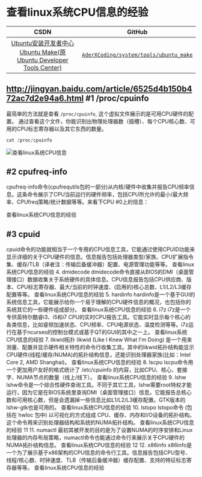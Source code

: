 查看linux系统CPU信息的经验
=======

| CSDN | GitHub |
|:----:|:------:|
| [Ubuntu安装开发者中心Ubuntu Make(原Ubuntu Developer Tools Center)](http://blog.csdn.net/gatieme/article/details/52745534) | [`AderXCoding/system/tools/ubuntu_make`](https://github.com/gatieme/AderXCoding/tree/master/system/tools/ubuntu_make) |



http://jingyan.baidu.com/article/6525d4b150b472ac7d2e94a6.html
#1	/proc/cpuinfo
-------


最简单的方法就是查看 `/proc/cpuinfo`, 这个虚拟文件展示的是可用CPU硬件的配置。
通过查看这个文件，你能识别出物理处理器数（插槽）、每个CPU核心数、可用的CPU标志寄存器以及其它东西的数量。


```cpp
cat /proc/cpuinfo
```

![查看linux系统CPU信息]()

#2	cpufreq-info
-------


cpufreq-info命令(cpufrequtils包的一部分)从内核/硬件中收集并报告CPU频率信息。这条命令展示了CPU当前运行的硬件频率，包括CPU所允许的最小/最大频率、CPUfreq策略/统计数据等等。来看下CPU #0上的信息：


查看linux系统CPU信息的经验



#3	cpuid
-------

cpuid命令的功能就相当于一个专用的CPU信息工具，它能通过使用CPUID功能来显示详细的关于CPU硬件的信息。信息报告包括处理器类型/家族、CPU扩展指令集、缓存/TLB（译者注：传输后备缓冲器）配置、电源管理功能等等。
查看linux系统CPU信息的经验
4. dmidecode
dmidecode命令直接从BIOS的DMI（桌面管理接口）数据收集关于系统硬件的具体信息。CPU信息报告包括CPU供应商、版本、CPU标志寄存器、最大/当前的时钟速度、(启用的)核心总数、L1/L2/L3缓存配置等等。
查看linux系统CPU信息的经验
5. hardinfo
hardinfo是一个基于GUI的系统信息工具，它能展示给你一个易于理解的CPU硬件信息的概况，也包括你的系统其它的一些硬件组成部分。
查看linux系统CPU信息的经验
6. i7z
i7z是一个专供英特尔酷睿i3、i5和i7 CPU的实时CPU报告工具。它能实时显示每个核心的各类信息，比如睿频加速状态、CPU频率、CPU电源状态、温度检测等等。i7z运行在基于ncurses的控制台模式或基于QT的GUI的其中之一上。
查看linux系统CPU信息的经验
7. likwid拓扑
likwid (Like I Knew What I'm Doing) 是一个用来测量、配置并显示硬件相关特性的命令行收集工具。其中的likwid拓扑结构能显示CPU硬件(线程/缓存/NUMA)的拓扑结构信息，还能识别处理器家族(比如：Intel Core 2, AMD Shanghai)。
查看linux系统CPU信息的经验
8. lscpu
lscpu命令用一个更加用户友好的格式统计了 /etc/cpuinfo 的内容，比如CPU、核心、套接字、NUMA节点的数量（线上/线下）。
查看linux系统CPU信息的经验
9. lshw
lshw命令是一个综合性硬件查询工具。不同于其它工具，lshw需要root特权才能运行，因为它是在BIOS系统里查询DMI（桌面管理接口）信息。它能报告总核心数和可用核心数，但是会遗漏掉一些信息比如L1/L2/L3缓存配置。GTK版本的lshw-gtk也是可用的。
查看linux系统CPU信息的经验
10. lstopo
lstopo命令 (包括在 hwloc 包中) 以可视化的方式组成 CPU、缓存、内存和I/O设备的拓扑结构。这个命令用来识别处理器结构和系统的NUMA拓扑结构。
查看linux系统CPU信息的经验
11
11. numactl
最初其被开发的目的是为了设置NUMA的时序安排和Linux处理器的内存布局策略，numactl命令也能通过命令行来展示关于CPU硬件的NUMA拓扑结构信息。
查看linux系统CPU信息的经验
12
12. x86info
x86info是一个为了展示基于x86架构的CPU信息的命令行工具。信息报告包括CPU型号、线程/核心数、时钟速度、TLB（传输后备缓冲器）缓存配置、支持的特征标志寄存器等等。
查看linux系统CPU信息的经验